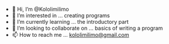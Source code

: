 - 👋 Hi, I’m @Kololimilimo
- 👀 I’m interested in ... creating programs
- 🌱 I’m currently learning ... the introductory part
- 💞️ I’m looking to collaborate on ... basics of writing a program
- 📫 How to reach me ... kololimilimo@gmail.com

<!---
Kololimilimo/Kololimilimo is a ✨ special ✨ repository because its `README.md` (this file) appears on your GitHub profile.
You can click the Preview link to take a look at your changes.
--->
